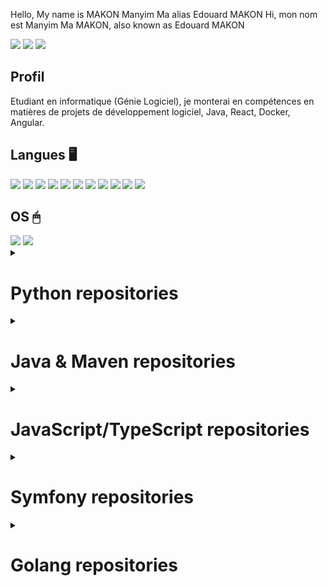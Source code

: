 Hello, My name is MAKON Manyim Ma alias Edouard MAKON
Hi, mon nom est Manyim Ma MAKON, also known as Edouard MAKON

<!--(https://visitor-badge.glitch.me/badge?page_id=EdMkn) -->

<!--
**EdMkn/EdMkn** is a ✨ _special_ ✨ repository because its `README.md` (this file) appears on your GitHub profile.

Here are some ideas to get you started:

- 🔭 I’m currently working on ...
- 🌱 I’m currently learning ...
- 👯 I’m looking to collaborate on ...
- 🤔 I’m looking for help with ...
- 💬 Ask me about ...
- 📫 How to reach me: ...
- 😄 Pronouns: ...
- ⚡ Fun fact: ...
-->
[<img src="https://img.shields.io/badge/LinkedIn-0077B5?style=for-the-badge&logo=linkedin&logoColor=white" />](https://www.linkedin.com/in/mmmakon/)
[<img src="https://img.shields.io/badge/Gmail-D14836?style=for-the-badge&logo=gmail&logoColor=white" />](mailto:nmaknyim@gmail.com)
[<img src="https://img.shields.io/badge/GitHub-100000?style=for-the-badge&logo=github&logoColor=white" />](https://github.com/EdMkn/)
  
## Profil 
Etudiant en informatique (Génie Logiciel), je monterai en compétences en matières de projets de développement logiciel, Java, React, Docker, Angular. 
  
## Langues 🖥

<img src="https://img.shields.io/badge/HTML-239120?style=for-the-badge&logo=html5&logoColor=white"> <img src="https://img.shields.io/badge/CSS-239120?&style=for-the-badge&logo=css3&logoColor=white"> <img src="https://img.shields.io/badge/JavaScript-F7DF1E?style=for-the-badge&logo=javascript&logoColor=black"> <img src="https://img.shields.io/badge/HTML5-E34F26?style=for-the-badge&logo=html5&logoColor=white"> <img src="https://img.shields.io/badge/CSS3-1572B6?style=for-the-badge&logo=css3&logoColor=white"> <img src="https://img.shields.io/badge/PHP-777BB4?style=for-the-badge&logo=php&logoColor=white"> <img src="https://img.shields.io/badge/Java-ED8B00?style=for-the-badge&logo=java&logoColor=white"> <img src="https://img.shields.io/badge/Kotlin-0095D5?&style=for-the-badge&logo=kotlin&logoColor=white"> <img src="https://img.shields.io/badge/R-276DC3?style=for-the-badge&logo=r&logoColor=white"> <img src="https://img.shields.io/badge/Python-3776AB?style=for-the-badge&logo=python&logoColor=white"> <img src="https://img.shields.io/badge/C-00599C?style=for-the-badge&logo=c&logoColor=white">

## OS 🖱
<!-- <img src="https://img.shields.io/badge/Android-3DDC84?style=for-the-badge&logo=android&logoColor=white"> -->
<img src="https://img.shields.io/badge/Windows-0078D6?style=for-the-badge&logo=windows&logoColor=white"> 
<img src="https://img.shields.io/badge/Ubuntu-E95420?style=for-the-badge&logo=ubuntu&logoColor=white"> 
<!-- <img src="https://img.shields.io/badge/Linux_Mint-87CF3E?style=for-the-badge&logo=linux-mint&logoColor=white"> -->

<details>
          <summary> <h1>Python repositories</h1> </summary>
          <p> Links to My Python repositories</p>
          <h2> Personal Finance Tracker </h2>
          A little CLI Application that can help one to track their personal Finances. They register it on a CSV file<br/>
          Done in a Python Environment<br/>
          <a href="https://github.com/EdMkn/Personal-Finance-Tracker">Link</a><br/>
          <h2> Weather-App </h2>
          Web app giving the temperature of the town given its name, state code , and country code. <br/>
          Done in Python and Flask<br/>
          <a href="https://github.com/EdMkn/weather-app">Link</a><br/>
         <h2>Temperature-room</h2>
          Web app giving the temperature of a room defined (not over)<br/>
          Done in Python, Flask, and Elephantsql for the DB <br/>
          <a href="https://github.com/EdMkn/restapi-flask-postgres">Link</a><br/>
          <h2>Income Website</h2>
          (not over)<br/>
          Done in Python Django<br/>
          <a href="https://github.com/EdMkn/django-income-website/">Link</a><br/><br/>
</details>
        
<details>
          <summary>
            <h1>Java & Maven repositories</h1>
          </summary>
          <p>Links to My repositories using Maven/Spring Boot</p>
          <h2>Travel Agency</h2>
          <p><a href="https://github.com/EdMkn/travel_agency">Link</a></p>
          <h2>Decoupling Java Training (Simple Java)</h2>
          <p><a href="https://github.com/EdMkn/decouplig_java_training">Link</a></p>
          <h2>AMQP Training</h2>
          <p><a href="https://github.com/EdMkn/amqp_training">Link</a></p>
          <h2>Web App Spring Training</h2>
          <p><a href="https://github.com/EdMkn/web_app_spring_training">Link</a></p>
          <h2>Java API Training</h2>
          <p><a href="https://github.com/EdMkn/java_api_training">Link</a></p>
          <h2>Todo App</h2>
           <p><a href="https://github.com/EdMkn/todoapp">Link</a></p>
          <h2>BlackJack</h2>
          <p><a href="https://github.com/EdMkn/BlackJack">Link</a></p>
          <h2>Projet GLPOO MusicHub</h2>
          <p><a href="https://github.com/EdMkn/Projet_glpoo_musichub">Link</a></p>
          <h2>Projet Calcul</h2>
          <p><a href="https://github.com/EdMkn/Projet_Calcul">Link</a></p>
  </details>

<details>
        <summary>
          <h1>JavaScript/TypeScript repositories</h1>
        </summary>
        <p>Links to My JavaScript/TypeScript repositories</p>
        <h2>Pet Market</h2>
         (Unfinished) An E-commerce website for those who would like to buy products related to domestic animals
        <p><a href="https://github.com/EdMkn/pet-market">Link</a></p>
        <h2>Little Projects (Angular/ReactJS)</h2>
        <p><a href="https://github.com/EdMkn/little-projects">Link</a></p>
</details>

<details>
        <summary>
          <h1>Symfony repositories</h1>
        </summary>
        <p>Links to My Symfony repositories</p>
        <h2>Symfony5 Project</h2>
        <p><a href="https://github.com/EdMkn/Symf5_pjt">Link</a></p>
</details>

<details>
        <summary>
          <h1>Golang repositories</h1>
        </summary>
        <p>Links to My Golang repositories</p>
        <h2>Go-Gin-Mongo</h2>
        <p><a href="https://github.com/EdMkn/go-gin-mongo">Link</a></p>
</details>
